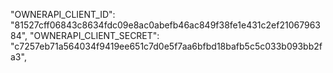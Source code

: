   "OWNERAPI_CLIENT_ID": "81527cff06843c8634fdc09e8ac0abefb46ac849f38fe1e431c2ef2106796384",
  "OWNERAPI_CLIENT_SECRET": "c7257eb71a564034f9419ee651c7d0e5f7aa6bfbd18bafb5c5c033b093bb2fa3",
